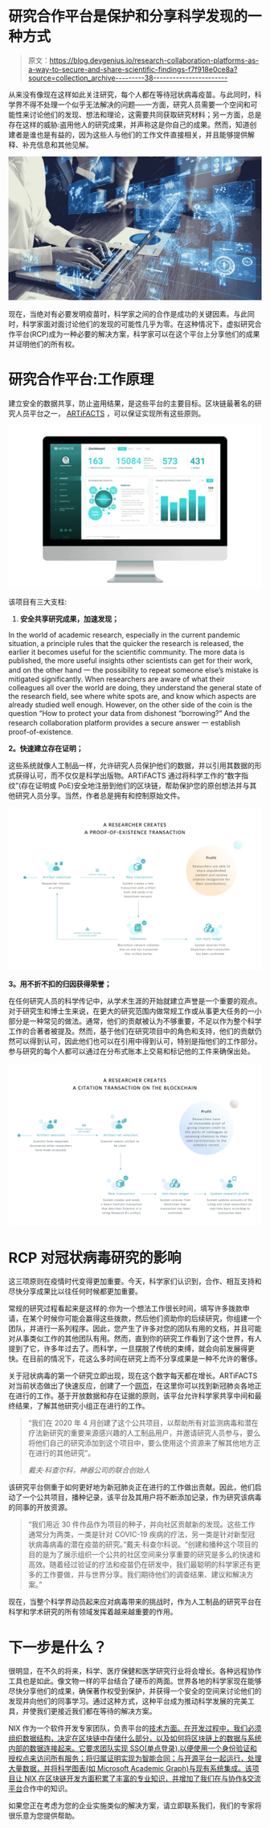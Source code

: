 # 研究合作平台是保护和分享科学发现的一种方式

> 原文：<https://blog.devgenius.io/research-collaboration-platforms-as-a-way-to-secure-and-share-scientific-findings-f7f918e0ce8a?source=collection_archive---------38----------------------->

从来没有像现在这样如此关注研究，每个人都在等待冠状病毒疫苗。与此同时，科学界不得不处理一个似乎无法解决的问题──一方面，研究人员需要一个空间和可能性来讨论他们的发现、想法和理论，这需要共同获取研究材料；另一方面，总是存在这样的威胁:盗用他人的研究成果，并声称这是你自己的成果。然而，知道创建者是谁也是有益的，因为这些人与他们的工作文件直接相关，并且能够提供解释、补充信息和其他见解。

![](img/9e24a43d6f0188e0f8e8cc8fdb2d772b.png)

现在，当绝对有必要发明疫苗时，科学家之间的合作是成功的关键因素。与此同时，科学家面对面讨论他们的发现的可能性几乎为零。在这种情况下，虚拟研究合作平台(RCP)成为一种必要的解决方案，科学家可以在这个平台上分享他们的成果并证明他们的所有权。

# 研究合作平台:工作原理

建立安全的数据共享，防止盗用结果，是这些平台的主要目标。区块链最著名的研究人员平台之一， [ARTiFACTS](http://artifacts.ai) ，可以保证实现所有这些原则。

![](img/2a8cff9f30bed25db412798d55497701.png)

该项目有三大支柱:

1.  **安全共享研究成果，加速发现；**

In the world of academic research, especially in the current pandemic situation, a principle rules that the quicker the research is released, the earlier it becomes useful for the scientific community. The more data is published, the more useful insights other scientists can get for their work, and on the other hand 一 the possibility to repeat someone else’s mistake is mitigated significantly. When researchers are aware of what their colleagues all over the world are doing, they understand the general state of the research field, see where white spots are, and know which aspects are already studied well enough. However, on the other side of the coin is the question “How to protect your data from dishonest “borrowing?” And the research collaboration platform provides a secure answer 一 establish proof-of-existence.

**2。快速建立存在证明；**

这些系统就像人工制品一样，允许研究人员保护他们的数据，并以引用其数据的形式获得认可，而不仅仅是科学出版物。ARTiFACTS 通过将科学工作的“数字指纹”(存在证明或 PoE)安全地注册到他们的区块链，帮助保护您的原创想法并与其他研究人员分享。当然，作者总是拥有和控制原始文件。

![](img/c88f35b56c78c1c8b23b40a141383cf2.png)

**3。用不折不扣的归因获得荣誉；**

在任何研究人员的科学传记中，从学术生涯的开始就建立声誉是一个重要的观点。对于研究生和博士生来说，在更大的研究范围内做常规工作或从事更大任务的一小部分是一种常见的做法。通常，他们的贡献被认为不够重要，不足以作为整个科学工作的合著者被提及。然而，基于他们在研究项目中的角色和支持，他们的贡献仍然可以得到认可，因此他们也可以在引用中得到认可，特别是指他们的工作部分。参与研究的每个人都可以通过在分布式账本上交易和标记他的工件来确保出处。

![](img/b9f71cede566260a1ecc52cb716808e4.png)

# RCP 对冠状病毒研究的影响

这三项原则在疫情时代变得更加重要。今天，科学家们认识到，合作、相互支持和尽快分享成果比以往任何时候都更加重要。

常规的研究过程看起来是这样的:你为一个想法工作很长时间，填写许多拨款申请，在某个时候你可能会赢得这些拨款，然后他们资助你的后续研究，你组建一个团队，并进行一系列程序。因此，您产生了许多对您的团队有用的文档，并且可能对从事类似工作的其他团队有用。然而，直到你的研究工作看到了这个世界，有人提到了它，许多年过去了。而科学，一旦摆脱了传统的束缚，就会向前发展得更快。在目前的情况下，花这么多时间在研究上而不分享成果是一种不允许的奢侈。

关于冠状病毒的第一个研究立即出现，现在这个数字每天都在增长。ARTiFACTS 对当前状态做出了快速反应，创建了一个[网页](https://sys.artifacts.ai/ac5qu/)，在这里你可以找到新冠肺炎各地正在进行的工作。基于开放数据和存在证据的原则，该平台允许科学家共享中间和最终结果，了解其他研究小组正在进行的工作。

> “我们在 2020 年 4 月创建了这个公共项目，以帮助所有对监测病毒和潜在疗法新研究的重要来源感兴趣的人工制品用户，并邀请研究人员参与，要么将他们自己的研究添加到这个项目中，要么使用这个资源来了解其他地方正在进行的其他研究”。
> 
> *戴夫·科查尔科，神器公司的联合创始人*

该研究平台侧重于如何更好地为新冠肺炎正在进行的工作做出贡献。因此，他们启动了一个公共项目，播种记录，该平台及其用户将不断添加记录，作为研究该病毒的同事的开放资源。

> “我们用近 30 件作品作为项目的种子，并向社区贡献新的发现。这些工作通常分为两类，一类是针对 COVIC-19 疾病的疗法，另一类是针对新型冠状病毒病毒的潜在疫苗的研究。”戴夫·科查尔科说。“创建和播种这个项目的目的是为了展示组织一个公共的社区空间来分享重要的研究是多么的快速和高效。随着经过验证的疗法和疫苗仍在研发中，我们最聪明的科学家还有更多的工作要做，并与世界分享。我们期待他们的调查结果、建议和解决方案。”

现在，当整个科学界动员起来应对病毒带来的挑战时，作为人工制品的研究平台在科学和学术研究的所有领域发挥着越来越重要的作用。

# 下一步是什么？

很明显，在不久的将来，科学、医疗保健和医学研究行业将会增长。各种远程协作工具也是如此。像文物一样的平台结合了硬币的两面。世界各地的科学家现在能够尽快分享他们的成果，确保著作权受到保护，并获得一个安全的空间来讨论他们的发现并向他们的同事学习。通过这种方式，这种平台成为推动科学发展的完美工具，并使我们更接近我们都在等待的解决方案。

NIX 作为一个软件开发专家团队，负责平台的[技术方面。在开发过程中，我们必须组织数据结构，决定在区块链中存储什么部分，以及如何将区块链上的数据与系统内部的数据连接起来。它要求团队实现 SSO(单点登录),以便使用一个身份验证和授权点来访问所有服务；将归属证明实现为智能合同；与开源平台一起运行，处理大量数据，并将科学图表(如 Microsoft Academic Graph)与现有系统集成。该项目让 NIX 在区块链开发方面积累了丰富的专业知识，并增加了我们在与](https://nix-united.com/success_stories/artifacts-a-blockchain-platform/)[协作&交流平台](https://nix-united.com/blog/solutions-to-translate-data-into-words-voice-audio-or-video/)合作中的知识。

如果您正在考虑为您的企业实施类似的解决方案，请立即联系我们，我们的专家将很乐意为您提供帮助。